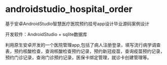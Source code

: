 # androidstudio_hospital_order
基于安卓AndroidStudio智慧医疗医院预约挂号app设计毕业源码案例设计

开发软件：AndroidStudio + sqlite数据库

  利用原生安卓开发的一个医院管理app,包括了病人注册登录，填写流行病学调查表，预约核酸检查，查询核酸检查预约记录，预约新冠疫苗，查询疫苗预约记录，预约门诊记录，查询门诊预约记录，医保卡绑定管理，就诊卡创建管理等。
